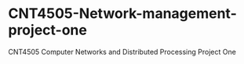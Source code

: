 # CNT4505-Network-management-project-one
CNT4505 Computer Networks and Distributed Processing Project One
